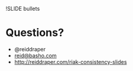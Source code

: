 !SLIDE bullets

# Questions? #

* @reiddraper
* reid@basho.com
* http://reiddraper.com/riak-consistency-slides

